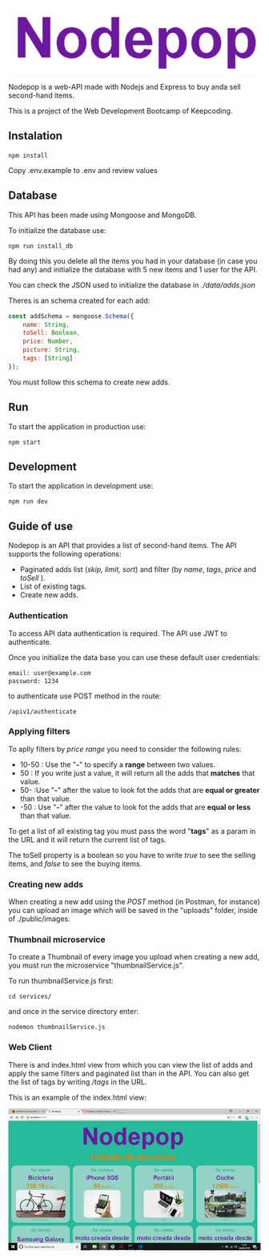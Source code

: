 <p align=center><img src="data/nodepop.png"></p>


Nodepop is a web-API made with Nodejs and Express to buy anda sell second-hand items.

This is a project of the Web Development Bootcamp of Keepcoding.

## Instalation

```shell
npm install
```
Copy .env.example to .env and review values



## Database


This API has been made using Mongoose and MongoDB.

To initialize the database use:
```shell
npm run install_db
```

By doing this you delete all the items you had in your database (in case you had any) and initialize the database with 5 new items and 1 user for the API.

You can check the JSON used to initialize the database in *./data/adds.json*

Theres is an schema created for each add:
```js
const addSchema = mongoose.Schema({
    name: String,
    toSell: Boolean,
    price: Number,
    picture: String,
    tags: [String] 
});
```
You must follow this schema to create new adds.

## Run

To start the application in production use:

```shell
npm start
```

## Development

To start the application in development use:

```shell
npm run dev
```


## Guide of use
Nodepop is an API that provides a list of second-hand items. The API supports the following operations:

- Paginated adds list (*skip, limit, sort*) and filter (by *name*, *tags*, *price* and *toSell* ).
- List of existing tags.
- Create new adds.
### **Authentication**

To access API data authentication is required. The API use JWT to authenticate.

 Once you initialize the data base  you can use these default user credentials:

 ```
 email: user@example.com
 password: 1234
 ```

 to authenticate use POST method in the route:

 ```
 /apiv1/authenticate
 ```

### **Applying filters**

To aplly filters by *price range* you need to consider the following rules:
- 10-50 :  Use the "**-**" to specify a **range** between two values.
- 50 : If you write just a value, it will return all the adds that **matches** that value.
- 50- :Use "**-**" after the value to look fot the adds that are **equal or greater** than that value.
- -50 : Use "**-**" after the value to look fot the adds that are **equal or less** than that value.

To get a list of all existing tag you must pass the word "**tags**" as a param in the URL and it will return the current list of tags.

The toSell property is a boolean so you have to write *true* to see the selling items, and *false* to see the buying items.


### **Creating new adds**

When creating a new add using the *POST* method (in Postman, for instance) you can upload an image which will be saved in the "uploads" folder, inside of ./public/images.

### **Thumbnail microservice**

To create a Thumbnail of every image you upload when creating a new add, you must run the microservice "thumbnailService.js".

To run thumbnailService.js  first:
```
cd services/
```
and once in the service directory enter:
```
nodemon thumbnailService.js
```

### **Web Client**

There is and index.html view from which you can view the list of adds and apply the same filters and paginated list than in the API. You can also get the list of tags by writing  */tags* in the URL.

This is an example of the index.html view:

<p align=center><img src="data/Foto-readme.png"></p>
   

